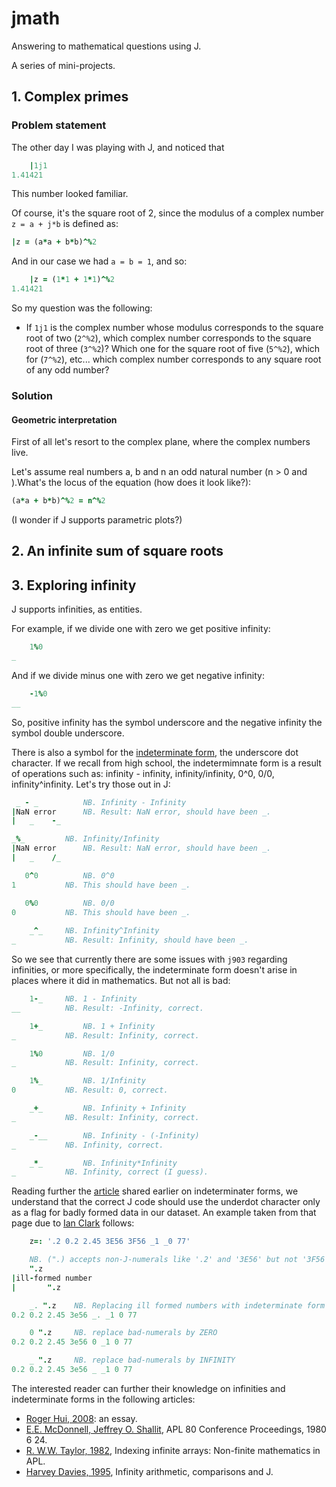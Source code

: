 # jmath
Answering to mathematical questions using J.

A series of mini-projects.

## 1. Complex primes

### Problem statement

The other day I was playing with J, and noticed that

```j
	|1j1
1.41421
```

This number looked familiar. 

Of course, it's the square root of 2, since the modulus of a complex number `z = a + j*b` is defined as:

```j
|z = (a*a + b*b)^%2
```

And in our case we had `a = b = 1`, and so:

```j
	|z = (1*1 + 1*1)^%2
1.41421
```

So my question was the following:

- If `1j1` is the complex number whose modulus corresponds to the square root of two (`2^%2`), which complex number corresponds to the square root of three (`3^%2`)? Which one for the square root of five (`5^%2`), which for (`7^%2`), etc... which complex number corresponds to any square root of any odd number?

### Solution

#### Geometric interpretation

First of all let's resort to the complex plane, where the complex numbers live.

Let's assume real numbers a, b and n an odd natural number (n > 0 and ).What's the locus of the equation (how does it look like?):

```j
(a*a + b*b)^%2 = n^%2
```

(I wonder if J supports parametric plots?)

## 2. An infinite sum of square roots

## 3. Exploring infinity

J supports infinities, as entities.

For example, if we divide one with zero we get positive infinity:

```j
	1%0
_
```

And if we divide minus one with zero we get negative infinity:

```j
	-1%0
__
```

So, positive infinity has the symbol underscore and the negative infinity the symbol double underscore.

There is also a symbol for the [indeterminate form](https://code.jsoftware.com/wiki/Vocabulary/underdot), the underscore dot character. If we recall from high school, the indetermimnate form is a result of operations such as: infinity - infinity, infinity/infinity, 0^0, 0/0, infinity^infinity. Let's try those out in J:

```j
 _ - _			NB. Infinity - Infinity
|NaN error		NB. Result: NaN error, should have been _.
|   _    -_

_%_			NB. Infinity/Infinity
|NaN error		NB. Result: NaN error, should have been _.
|   _    /_

   0^0			NB. 0^0
1 			NB. This should have been _.

   0%0			NB. 0/0
0			NB. This should have been _.
   
	_^_		NB. Infinity^Infinity
_			NB. Result: Infinity, should have been _.
```

So we see that currently there are some issues with `j903` regarding infinities, or more specifically, the indeterminate form doesn't arise in places where it did in mathematics. But not all is bad:

```j
	1-_		NB. 1 - Infinity
__			NB. Result: -Infinity, correct.

	1+_ 		NB. 1 + Infinity
_ 			NB. Result: Infinity, correct.

	1%0 		NB. 1/0
_ 			NB. Result: Infinity, correct.

	1%_ 		NB. 1/Infinity
0 			NB. Result: 0, correct.

	_+_ 		NB. Infinity + Infinity
_ 			NB. Result: Infinity, correct.

	_-__ 		NB. Infinity - (-Infinity)
_ 			NB. Infinity, correct.

	_*_ 		NB. Infinity*Infinity
_ 			NB. Infinity, correct (I guess).
```

Reading further the [article](https://code.jsoftware.com/wiki/Vocabulary/underdot) shared earlier on indeterminater forms, we understand that the correct J code should use the underdot character only as a flag for badly formed data in our dataset. An example taken from that page due to [Ian Clark](https://code.jsoftware.com/wiki/User:Ian_Clark) follows:

```j
	z=: '.2 0.2 2.45 3E56 3F56 _1 _0 77'

	NB. (".) accepts non-J-numerals like '.2' and '3E56' but not '3F56' ...
   	".z
|ill-formed number
|       ".z

   	_. ".z    NB. Replacing ill formed numbers with indeterminate form _.
0.2 0.2 2.45 3e56 _. _1 0 77

   	0 ".z     NB. replace bad-numerals by ZERO
0.2 0.2 2.45 3e56 0 _1 0 77

   	_ ".z     NB. replace bad-numerals by INFINITY
0.2 0.2 2.45 3e56 _ _1 0 77
```

The interested reader can further their knowledge on infinities and indeterminate forms in the following articles:
- [Roger Hui, 2008](https://code.jsoftware.com/wiki/Essays/Indeterminate): an essay.
- [E.E. McDonnell, Jeffrey O. Shallit](https://www.jsoftware.com/papers/eem/infinity.htm), APL 80 Conference Proceedings, 1980 6 24.
- [R. W.W. Taylor, 1982](https://dl.acm.org/doi/10.1145/390006.802264), Indexing infinite arrays: Non-finite mathematics in APL.
- [Harvey Davies, 1995](https://dl.acm.org/doi/10.1145/206913.206953), Infinity arithmetic, comparisons and J.
